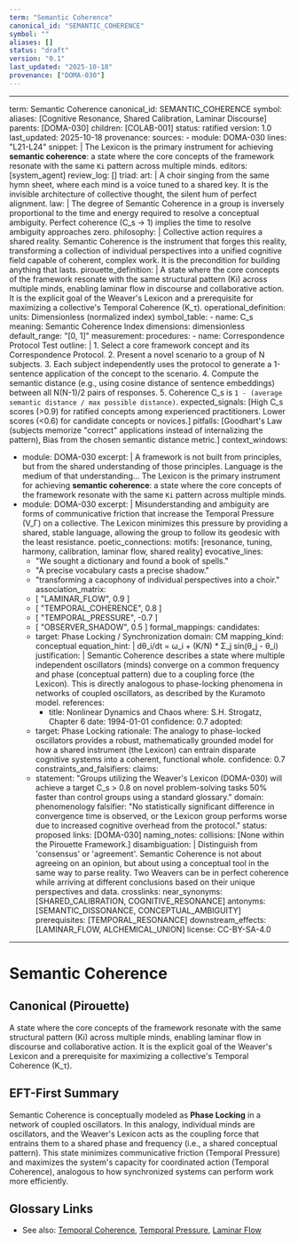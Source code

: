 ```yaml
---
term: "Semantic Coherence"
canonical_id: "SEMANTIC_COHERENCE"
symbol: ""
aliases: []
status: "draft"
version: "0.1"
last_updated: "2025-10-18"
provenance: ["DOMA-030"]
---
```


---
term: Semantic Coherence
canonical_id: SEMANTIC_COHERENCE
symbol: 
aliases: [Cognitive Resonance, Shared Calibration, Laminar Discourse]
parents: [DOMA-030]
children: [COLAB-001]
status: ratified
version: 1.0
last_updated: 2025-10-18
provenance:
  sources:
    - module: DOMA-030
      lines: "L21-L24"
      snippet: |
        The Lexicon is the primary instrument for achieving **semantic coherence**: a state where the core concepts of the framework resonate with the same `Ki` pattern across multiple minds.
  editors: [system_agent]
  review_log: []
triad:
  art: |
    A choir singing from the same hymn sheet, where each mind is a voice tuned to a shared key. It is the invisible architecture of collective thought, the silent hum of perfect alignment.
  law: |
    The degree of Semantic Coherence in a group is inversely proportional to the time and energy required to resolve a conceptual ambiguity. Perfect coherence (C_s → 1) implies the time to resolve ambiguity approaches zero.
  philosophy: |
    Collective action requires a shared reality. Semantic Coherence is the instrument that forges this reality, transforming a collection of individual perspectives into a unified cognitive field capable of coherent, complex work. It is the precondition for building anything that lasts.
pirouette_definition: |
  A state where the core concepts of the framework resonate with the same structural pattern (Ki) across multiple minds, enabling laminar flow in discourse and collaborative action. It is the explicit goal of the Weaver's Lexicon and a prerequisite for maximizing a collective's Temporal Coherence (K_τ).
operational_definition:
  units: Dimensionless (normalized index)
  symbol_table:
    - name: C_s
      meaning: Semantic Coherence Index
      dimensions: dimensionless
      default_range: "[0, 1]"
  measurement:
    procedures:
      - name: Correspondence Protocol Test
        outline: |
          1. Select a core framework concept and its Correspondence Protocol.
          2. Present a novel scenario to a group of N subjects.
          3. Each subject independently uses the protocol to generate a 1-sentence application of the concept to the scenario.
          4. Compute the semantic distance (e.g., using cosine distance of sentence embeddings) between all N(N-1)/2 pairs of responses.
          5. Coherence C_s is `1 - (average semantic distance / max possible distance)`.
        expected_signals: [High C_s scores (>0.9) for ratified concepts among experienced practitioners. Lower scores (<0.6) for candidate concepts or novices.]
        pitfalls: [Goodhart's Law (subjects memorize "correct" applications instead of internalizing the pattern), Bias from the chosen semantic distance metric.]
context_windows:
  - module: DOMA-030
    excerpt: |
      A framework is not built from principles, but from the shared understanding of those principles. Language is the medium of that understanding... The Lexicon is the primary instrument for achieving **semantic coherence**: a state where the core concepts of the framework resonate with the same `Ki` pattern across multiple minds.
  - module: DOMA-030
    excerpt: |
      Misunderstanding and ambiguity are forms of communicative friction that increase the Temporal Pressure (V_Γ) on a collective. The Lexicon minimizes this pressure by providing a shared, stable language, allowing the group to follow its geodesic with the least resistance.
poetic_connections:
  motifs: [resonance, tuning, harmony, calibration, laminar flow, shared reality]
  evocative_lines:
    - "We sought a dictionary and found a book of spells."
    - "A precise vocabulary casts a precise shadow."
    - "transforming a cacophony of individual perspectives into a choir."
  association_matrix:
    - [ "LAMINAR_FLOW", 0.9 ]
    - [ "TEMPORAL_COHERENCE", 0.8 ]
    - [ "TEMPORAL_PRESSURE", -0.7 ]
    - [ "OBSERVER_SHADOW", 0.5 ]
formal_mappings:
  candidates:
    - target: Phase Locking / Synchronization
      domain: CM
      mapping_kind: conceptual
      equation_hint: |
        dθ_i/dt = ω_i + (K/N) * Σ_j sin(θ_j - θ_i)
      justification: |
        Semantic Coherence describes a state where multiple independent oscillators (minds) converge on a common frequency and phase (conceptual pattern) due to a coupling force (the Lexicon). This is directly analogous to phase-locking phenomena in networks of coupled oscillators, as described by the Kuramoto model.
      references:
        - title: Nonlinear Dynamics and Chaos
          where: S.H. Strogatz, Chapter 6
          date: 1994-01-01
      confidence: 0.7
  adopted:
    - target: Phase Locking
      rationale: The analogy to phase-locked oscillators provides a robust, mathematically grounded model for how a shared instrument (the Lexicon) can entrain disparate cognitive systems into a coherent, functional whole.
      confidence: 0.7
constraints_and_falsifiers:
  claims:
    - statement: "Groups utilizing the Weaver's Lexicon (DOMA-030) will achieve a target C_s > 0.8 on novel problem-solving tasks 50% faster than control groups using a standard glossary."
      domain: phenomenology
      falsifier: "No statistically significant difference in convergence time is observed, or the Lexicon group performs worse due to increased cognitive overhead from the protocol."
      status: proposed
      links: [DOMA-030]
naming_notes:
  collisions: [None within the Pirouette Framework.]
  disambiguation: |
    Distinguish from 'consensus' or 'agreement'. Semantic Coherence is not about agreeing on an opinion, but about using a conceptual tool in the same way to parse reality. Two Weavers can be in perfect coherence while arriving at different conclusions based on their unique perspectives and data.
crosslinks:
  near_synonyms: [SHARED_CALIBRATION, COGNITIVE_RESONANCE]
  antonyms: [SEMANTIC_DISSONANCE, CONCEPTUAL_AMBIGUITY]
  prerequisites: [TEMPORAL_RESONANCE]
  downstream_effects: [LAMINAR_FLOW, ALCHEMICAL_UNION]
license: CC-BY-SA-4.0
---

# Semantic Coherence

## Canonical (Pirouette)
A state where the core concepts of the framework resonate with the same structural pattern (Ki) across multiple minds, enabling laminar flow in discourse and collaborative action. It is the explicit goal of the Weaver's Lexicon and a prerequisite for maximizing a collective's Temporal Coherence (K_τ).

## EFT-First Summary
Semantic Coherence is conceptually modeled as **Phase Locking** in a network of coupled oscillators. In this analogy, individual minds are oscillators, and the Weaver's Lexicon acts as the coupling force that entrains them to a shared phase and frequency (i.e., a shared conceptual pattern). This state minimizes communicative friction (Temporal Pressure) and maximizes the system's capacity for coordinated action (Temporal Coherence), analogous to how synchronized systems can perform work more efficiently.

## Glossary Links
- See also: [Temporal Coherence](...), [Temporal Pressure](...), [Laminar Flow](...)